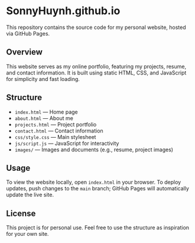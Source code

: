 # SonnyHuynh.github.io

This repository contains the source code for my personal website, hosted via GitHub Pages.

## Overview
This website serves as my online portfolio, featuring my projects, resume, and contact information. It is built using static HTML, CSS, and JavaScript for simplicity and fast loading.

## Structure

- `index.html` — Home page
- `about.html` — About me
- `projects.html` — Project portfolio
- `contact.html` — Contact information
- `css/style.css` — Main stylesheet
- `js/script.js` — JavaScript for interactivity
- `images/` — Images and documents (e.g., resume, project images)

## Usage

To view the website locally, open `index.html` in your browser. To deploy updates, push changes to the `main` branch; GitHub Pages will automatically update the live site.

## License

This project is for personal use. Feel free to use the structure as inspiration for your own site.
